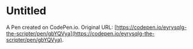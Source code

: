 # Untitled

A Pen created on CodePen.io. Original URL: [https://codepen.io/eyrysqlg-the-scripter/pen/gbYQVya](https://codepen.io/eyrysqlg-the-scripter/pen/gbYQVya).

